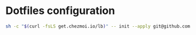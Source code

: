 # Dotfiles configuration

```bash
sh -c "$(curl -fsLS get.chezmoi.io/lb)" -- init --apply git@github.com:alex-way/dotfiles.git
```
